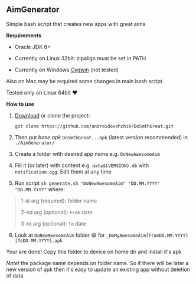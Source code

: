 ## AimGenerator

Simple bash script that creates new apps with great aims

**Requirements**

* Oracle JDK 8+

* Currently on Linux 32bit: zipalign must be set in PATH

* Currently on Windows [Cygwin](https://www.cygwin.com/) (not tested)

Also on Mac may be required some changes in main bash script.

Tested only on Linux 64bit :heart:

**How to use**

 1. [Download][1] or clone the project:

    `git clone https://github.com/androidovshchik/DoSmthGreat.git`

 2. Then put *base apk* `DoSmthGreat...apk` (latest version recommended) in `./AimGenerator/`

 3. Create a folder with desired app name e.g. `DoNewAwesomeAim`

 4. Fill it (or later) with content e.g. `data${VERSION}.db` with `notification.ogg`. Edit them at any time

 5. Run script `sh generate.sh "DoNewAwesomeAim" "DD.MM.YYYY" "DD.MM.YYYY"` where:

> 1-st arg (required): folder name
>
> 2-nd arg (optional): `From` date
>
> 3-rd arg (optional): `To` date

 6. Look at `DoNewAwesomeAim` folder :smile: for `_DoMyAwesomeAim[FromDD.MM.YYYY][ToDD.MM.YYYY].apk`

Your are done! Copy this folder to device on home dir and install it's apk

*Note!* the package name depends on folder name. So if there will be later a new version of apk then it's easy to update an existing app without deletion of data

[1]: https://github.com/androidovshchik/DoSmthGreat/archive/master.zip


